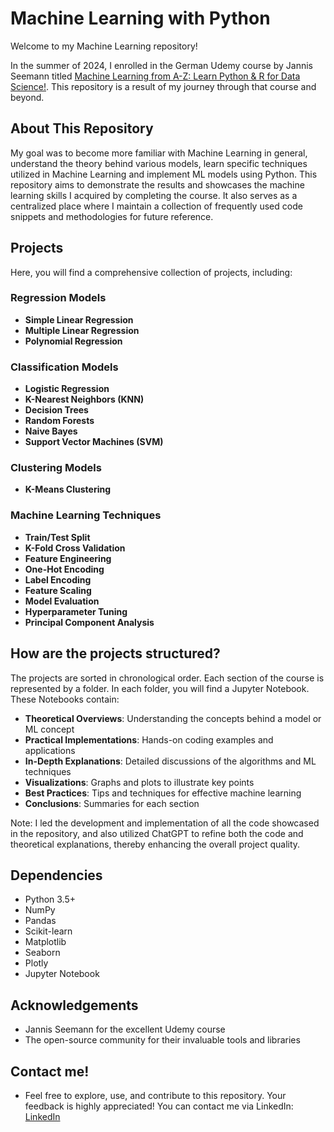 # Machine Learning with Python

Welcome to my Machine Learning repository!

In the summer of 2024, I enrolled in the German Udemy course by Jannis Seemann titled [Machine Learning from A-Z: Learn Python & R for Data Science!](https://www.udemy.com/course/machine-learning-komplett/). This repository is a result of my journey through that course and beyond.

## About This Repository

My goal was to become more familiar with Machine Learning in general, understand the theory behind various models, learn specific techniques utilized in Machine Learning and implement ML models using Python. This repository aims to demonstrate the results and showcases the machine learning skills I acquired by completing the course. It also serves as a centralized place where I maintain a collection of frequently used code snippets and methodologies for future reference.

## Projects

Here, you will find a comprehensive collection of projects, including:

### Regression Models
- **Simple Linear Regression**
- **Multiple Linear Regression**
- **Polynomial Regression**

### Classification Models
- **Logistic Regression**
- **K-Nearest Neighbors (KNN)**
- **Decision Trees**
- **Random Forests**
- **Naive Bayes**
- **Support Vector Machines (SVM)**

### Clustering Models
- **K-Means Clustering**

### Machine Learning Techniques

- **Train/Test Split**
- **K-Fold Cross Validation**
- **Feature Engineering**
- **One-Hot Encoding**
- **Label Encoding**
- **Feature Scaling**
- **Model Evaluation**
- **Hyperparameter Tuning**
- **Principal Component Analysis**

## How are the projects structured?

The projects are sorted in chronological order. Each section of the course is represented by a folder. In each folder, you will find a Jupyter Notebook. These Notebooks contain:

- **Theoretical Overviews**: Understanding the concepts behind a model or ML concept
- **Practical Implementations**: Hands-on coding examples and applications
- **In-Depth Explanations**: Detailed discussions of the algorithms and ML techniques
- **Visualizations**: Graphs and plots to illustrate key points
- **Best Practices**: Tips and techniques for effective machine learning
- **Conclusions**: Summaries for each section

Note: I led the development and implementation of all the code showcased in the repository, and also utilized ChatGPT to refine both the code and theoretical explanations, thereby enhancing the overall project quality.

## Dependencies

- Python 3.5+
- NumPy
- Pandas
- Scikit-learn
- Matplotlib
- Seaborn
- Plotly
- Jupyter Notebook

## Acknowledgements

- Jannis Seemann for the excellent Udemy course
- The open-source community for their invaluable tools and libraries

## Contact me!

- Feel free to explore, use, and contribute to this repository. Your feedback is highly appreciated! You can contact me via LinkedIn: [LinkedIn](https://www.linkedin.com/in/denis-garibovic/)
